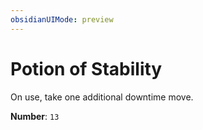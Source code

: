 ```yaml
---
obsidianUIMode: preview
---
```

# Potion of Stability

On use, take one additional downtime move.

**Number**: `13`